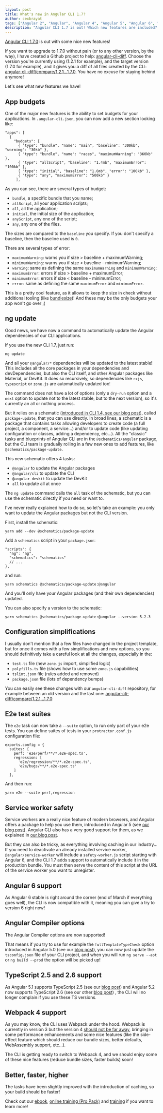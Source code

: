 ```yaml
---
layout: post
title: What's new in Angular CLI 1.7?
author: cexbrayat
tags: ["Angular 2", "Angular", "Angular 4", "Angular 5", "Angular 6", "Angular CLI"]
description: "Angular CLI 1.7 is out! Which new features are included? App budgets, ng update, e2e test suites, Angular 6 support, TypeScript 2.5 and 2.6, Webpack 4, faster builds and more!"
---
```


[Angular CLI 1.7.0](https://github.com/angular/angular-cli/releases/tag/v1.7.0) is out with some nice new features!

If you want to upgrade to 1.7.0 without pain (or to any other version, by the way), I have created a Github project to help: [angular-cli-diff](https://github.com/cexbrayat/angular-cli-diff). Choose the version you're currently using (1.2.1 for example), and the target version (1.7.0 for example), and it gives you a diff of all files created by the CLI: [angular-cli-diff/compare/1.2.1...1.7.0](https://github.com/cexbrayat/angular-cli-diff/compare/1.2.1...1.7.0). You have no excuse for staying behind anymore!

Let's see what new features we have!

## App budgets

One of the major new features is the ability to set budgets for your applications.
In `.angular-cli.json`, you can now add a new section looking like:

    "apps": [
      {
        "budgets": [
          { "type": "bundle", "name": "main", "baseline": "300kb", "warning": "30kb" },
          { "type": "bundle", "name": "races", "maximumWarning": "360kb" },
          { "type": "allScript", "baseline": "1.4mb", "maximumError": "100kb" },
          { "type": "initial", "baseline": "1.6mb", "error": "100kb" },
          { "type": "any", "maximumError": "500kb" }
         ],

As you can see, there are several types of budget:

- `bundle`, a specific bundle that you name;
- `allScript`, all your application scripts;
- `all`, all the application;
- `initial`, the initial size of the application;
- `anyScript`, any one of the script;
- `any`, any one of the files.

The sizes are compared to the `baseline` you specify.
If you don't specify a baseline, then the baseline used is `0`.

There are several types of error:

- `maximumWarning`: warns you if size > baseline + maximumWarning;
- `minimumWarning`: warns you if size < baseline - minimumWarning;
- `warning`: same as defining the same `maximumWarning` and `minimumWarning`;
- `maximumError`: errors if size > baseline + maximumError;
- `minimumError`: errors if size < baseline - minimumError;
- `error`: same as defining the same `maximumError` and `minimumError`.

This is a pretty cool feature, as it allows to keep the size in check without additional tooling
(like [bundlesize](https://github.com/siddharthkp/bundlesize))!
And these may be the only budgets your app won't go over ;)

## ng update

Good news, we have now a command to automatically update the Angular dependencies of our CLI applications.

If you use the new CLI 1.7, just run:

    ng update

And all your `@angular/*` dependencies will be updated to the latest stable!
This includes all the core packages in your dependencies and devDependencies,
but also the CLI itself, and other Angular packages like Material, or DevKit.
It does so recursively, so dependencies like `rxjs`,
`typescript` or `zone.js` are automatically updated too!

The command does not have a lot of options
(only a `dry-run` option and a `next` option to update not to the latest stable, but to the next version),
so it's currently an all or nothing process.

But it relies on a schematic ([introduced in CLI 1.4, see our blog post](/2017/09/14/angular-cli-1.4/)),
called `package-update`, that you can use directly.
In broad lines, a schematic is a package that contains tasks allowing developers
to create code (a full project, a component, a service...)
and/or to update code (like updating configuration or classes, adding a dependency, etc...).
All the "classic" tasks and blueprints of Angular CLI are in the `@schematics/angular` package,
but the CLI team is gradually rolling in a few new ones to add features,
like `@schematics/package-update`.

This new schematic offers 4 tasks:
- `@angular` to update the Angular packages
- `@angular/cli` to update the CLI
- `@angular-devkit` to update the DevKit
- `all` to update all at once

The `ng update` command calls the `all` task of the schematic,
but you can use the schematic directly if you need or want to.

I've never really explained how to do so, so let's take an example:
you only want to update the Angular packages but not the CLI version.

First, install the schematic:

    yarn add --dev @schematics/package-update

Add a `schematics` script in your `package.json`:

    "scripts": {
      "ng": "ng",
      "schematics": "schematics"
      // ...
    },

and run:

    yarn schematics @schematics/package-update:@angular

And you'll only have your Angular packages (and their own dependencies) updated.

You can also specify a version to the schematic:

    yarn schematics @schematics/package-update:@angular --version 5.2.3

## Configuration simplifications

I usually don't mention that a few files have changed in the project template,
but for once it comes with a few simplifications and new options,
so you should definitively take a careful look at all the changes,
especially in the:

- `test.ts` file (new `zone.js` import, simplified logic)
- `polyfills.ts` file (shows how to use some `zone.js` capabilities)
- `tslint.json` file (rules added and removed)
- `package.json` file (lots of dependency bumps)

You can easily see these changes with our `angular-cli-diff` repository,
for example between an old version and the last one: [angular-cli-diff/compare/1.2.1...1.7.0](https://github.com/cexbrayat/angular-cli-diff/compare/1.2.1...1.7.0)

## E2e test suites

The `e2e` task can now take a `--suite` option,
to run only part of your e2e tests.
You can define suites of tests in your `protractor.conf.js` configuration file:

    exports.config = {
      suites: {
        perf: 'e2e/perf/**/*.e2e-spec.ts',
        regression: [
          'e2e/regression/**/*.e2e-spec.ts',
          'e2e/bugs/**/*.e2e-spec.ts'
        ]
      },

And then run:

    yarn e2e --suite perf,regression

## Service worker safety

Service workers are a really nice feature of modern browsers,
and Angular offers a package to help you use them,
introduced in Angular&nbsp;5 (see [our blog post](/2017/11/02/what-is-new-angular-5/)).
Angular CLI also has a very good support for them,
as we explained in [our blog post](/2017/12/12/angular-cli-1.6/).

But they can also be tricky, as everything involving caching in our industry...
If you need to deactivate an already installed service worker,
`@angular/service-worker` will include a `safety-worker.js` script starting with Angular&nbsp;6,
and the CLI 1.7 adds support to automatically include it in the production bundle.
You must then serve the content of this script at the URL of the service worker you want to unregister.

## Angular&nbsp;6 support

As Angular&nbsp;6 stable is right around the corner (end of March if everything goes well),
the CLI is now compatible with it, meaning you can give a try to version 6 right now!

## Angular Compiler options

The Angular Compiler options are now supported!

That means if you try to use for example the `fullTemplateTypeCheck` option
introduced in Angular&nbsp;5.0 (see our [blog post](/2017/11/02/what-is-new-angular-5/)),
you can now just update the `tsconfig.json` file of your CLI project,
and when you will run `ng serve --aot` or `ng build --prod` the option will be picked up!

## TypeScript 2.5 and 2.6 support

As Angular&nbsp;5.1 supports TypeScript&nbsp;2.5
(see our [blog post](/2017/12/07/what-is-new-angular-5.1/))
and Angular&nbsp;5.2 now supports TypeScript&nbsp;2.6
(see our other [blog post](/2018/01/11/what-is-new-angular-5.2/)) ,
the CLI will no longer complain if you use these TS versions.

## Webpack 4 support

As you may know, the CLI uses Webpack under the hood.
Webpack is currently in version 3 but the version 4 [should not be far away](https://medium.com/webpack/webpack-4-beta-try-it-today-6b1d27d7d7e2),
bringing in some performance enhancements and some nice features
(like the side-effect feature which should reduce our bundle sizes, better defaults, WebAssembly support, etc...).

The CLI is getting ready to switch to Webpack 4,
and we should enjoy some of these nice features (reduce bundle sizes, faster builds) soon!

## Better, faster, higher

The tasks have been slightly improved with the introduction of caching,
so your build should be faster!

Check out our [ebook](https://books.ninja-squad.com/angular), [online training (Pro Pack)](https://angular-exercises.ninja-squad.com/) and [training](http://ninja-squad.com/training/angular) if you want to learn more!
